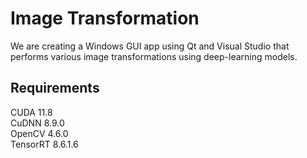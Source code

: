 # Image Transformation
We are creating a Windows GUI app using Qt and Visual Studio that performs various image transformations using deep-learning models.

## Requirements
CUDA 11.8<br>
CuDNN 8.9.0<br>
OpenCV 4.6.0<br>
TensorRT 8.6.1.6
